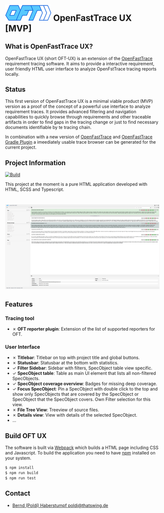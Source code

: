 # <img src="src/main/resources/images/openfasttrace_logo.svg" alt="OFT logo" width="150"/> OpenFastTrace UX [MVP]

## What is OpenFastTrace UX?

OpenFastTrace UX (short OFT-UX) is an extension of the [OpenFastTrace](https://github.com/itsallcode/openfasttrace)
requirement tracing software. It aims to provide a interactive requirement, user friendly HTML user interface to analyze
OpenFstTrace tracing reports locally.

## Status

This first version of OpenFastTrace UX is a minimal viable product (MVP) version as a proof of the concept 
of a powerful use interface to analyze requirement traces.  It provides advanced filtering and navigation capabilities 
to quickly browse through requirements and other traceable artifacts in order to find gaps in the tracing change 
or just to find necessary documents identifiable by te tracing chain.

In combination with a new version of [OpenFastTrace](https://github.com/itsallcode/openfasttrace/pull/446) and
[OpenFastTrace Gradle Plugin](https://github.com/itsallcode/openfasttrace-gradle/pull/49) a imeediately usable
trace browser can be generated for the current project.

## Project Information

[![Build](https://github.com/poldi2015/openfasttrace-ux/actions/workflows/webpack.yml/badge.svg)](https://github.com/poldi2015/openfasttrace-ux/actions/workflows/webpack.yml)

This project at the moment is a pure HTML application developed with HTML, SCSS and Typescript.

# <img src="doc/resources/oft_ux_screenshot.png" alt="OFT UX"/>

## Features

### Tracing tool

* &cross; **OFT reporter plugin**: Extension of the list of supported reporters for OFT.

### User Interface

* &cross; **Titlebar**: Titlebar on top with project title and global buttons.
* &cross; **Statusbar**: Statusbar at the bottom with statistics.
* &check; **Filter Sidebar**: Sidebar with filters, SpecObject table view specific.
* &check; **SpecObject table**: Table as main UI element that lists all non-filtered SpecObjects.
* &check; **SpecObject coverage overview**: Badges for missing deep coverage.
* &check; **Focus SpecObject**: Pin a SpecObject with double click to the top and show only SpecObjects that are covered
  by the SpecObject or SpecObject that the SpecObject covers. Own Filter selection for this view.
* &cross; **File Tree View**: Treeview of source files.
* &cross; **Details view**: View with details of the selected SpecObject.
* ...

## Build OFT UX

The software is built via [Webpack](https://webpack.js.org/) which builds a HTML page including CSS and Javascript.
To build the application you need to have [npm](https://github.com/nvm-sh/nvm) installed on your system.

```bash
$ npm install
$ npm run build
$ npm run test
```

## Contact

* [Bernd (Poldi) Haberstumpf <poldi@thatswing.de>](mailto:poldi@thatswing.de)
